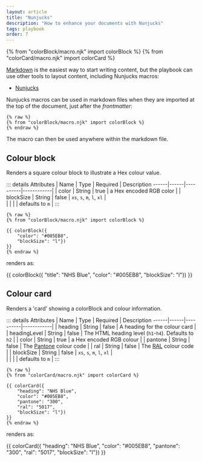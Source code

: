 ```yaml
---
layout: article
title: "Nunjucks"
description: "How to enhance your documents with Nunjucks"
tags: playbook
order: 7
---
```

{% from "colorBlock/macro.njk" import colorBlock %}
{% from "colorCard/macro.njk" import colorCard %}

[Markdown](../markdown/) is the easiest way to start writing content, but the playbook can use other tools to layout content, including Nunjucks macros:

* [Nunjucks][nunjucks]

Nunjucks macros can be used in markdown files when they are imported at the top of the document, just after the _frontmatter_:

```text
{% raw %}
{% from "colorBlock/macro.njk" import colorBlock %}
{% endraw %}
```

The macro can then be used anywhere within the markdown file.

## Colour block

Renders a square colour block to illustrate a Hex colour value.

::: details Attributes
| Name | Type | Required | Description
 ------|------|----------|------------|
| color      | String | true  | a Hex encoded RGB color |
| blockSize  | String | false | `xs`, `s`, `m`, `l`, `xl` |\
|            |        |       | defaults to `m` |
:::

```text
{% raw %}
{% from "colorBlock/macro.njk" import colorBlock %}

{{ colorBlock({
    "color": "#005EB8",
    "blockSize": "l"})
}}
{% endraw %}
```

renders as:

{{ colorBlock({
    "title": "NHS Blue",
    "color": "#005EB8",
    "blockSize": "l"})
}}

## Colour card

Renders a 'card' showing a colorBlock and colour information.

::: details Attributes
| Name | Type | Required | Description
 ------|------|----------|------------|
| heading      | String | false  | A heading for the colour card |
| headingLevel | String | false  | The HTML heading level (`h1`-`h4`). Defaults to `h2` |
| color        | String | true  | a Hex encoded RGB colour |
| pantone      | String | false | The [Pantone](https://www.pantone-colours.com/) colour code |
| ral          | String | false | The [RAL](https://www.ralcolorchart.com/) colour code |
| blockSize    | String | false | `xs`, `s`, `m`, `l`, `xl` |\
|              |        |       | defaults to `m` |
:::

```text
{% raw %}
{% from "colorCard/macro.njk" import colorCard %}

{{ colorCard({
    "heading": "NHS Blue",
    "color": "#005EB8",
    "pantone": "300",
    "ral": "5017",
    "blockSize": "l"})
}}
{% endraw %}
```

renders as:

{{ colorCard({
    "heading": "NHS Blue",
    "color": "#005EB8",
    "pantone": "300",
    "ral": "5017",
    "blockSize": "l"})
}}

[nunjucks]: <https://mozilla.github.io/nunjucks/>

